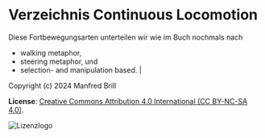 # Verzeichnis Continuous Locomotion

Diese Fortbewegungsarten unterteilen wir wie im Buch nochmals
nach 

- walking metaphor,
- steering metaphor, und
- selection- and manipulation based.                    |


Copyright (c) 2024 Manfred Brill

**License**: [Creative Commons Attribution 4.0 International (CC BY-NC-SA 4.0)](https://creativecommons.org/licenses/by-nc-sa/4.0/).  

![Lizenzlogo](https://licensebuttons.net/l/by-nc-sa/3.0/de/88x31.png)
